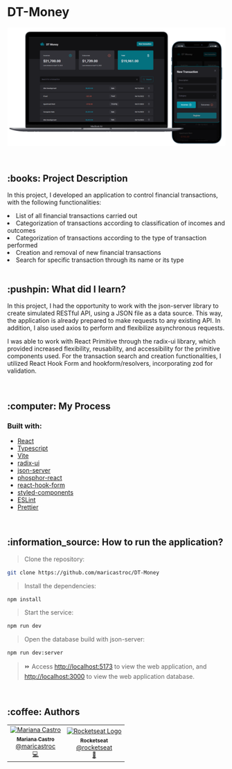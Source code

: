 # DT-Money
<p align="center">
    <img alt="Print" src="https://github.com/maricastroc/DT-Money/blob/main/public/assets/print.png" width="800px" />
</p>

<br/>
<h2>:books: Project Description</h2>
<p>In this project, I developed an application to control financial transactions, with the following functionalities:</p>

<li>List of all financial transactions carried out</li>
<li>Categorization of transactions according to classification of incomes and outcomes</li>
<li>Categorization of transactions according to the type of transaction performed</li>
<li>Creation and removal of new financial transactions</li>
<li>Search for specific transaction through its name or its type</li>
<br/>
<h2>:pushpin: What did I learn?</h2>

<p>In this project, I had the opportunity to work with the json-server library to create simulated RESTful API, using a JSON file as a data source. This way, the application is already prepared to make requests to any existing API. In addition, I also used axios to perform and flexibilize asynchronous requests.</p>

<p>I was able to work with React Primitive through the radix-ui library, which provided increased flexibility, reusability, and accessibility for the primitive components used. For the transaction search and creation functionalities, I utilized React Hook Form and hookform/resolvers, incorporating zod for validation.</p>

<br/>
<h2>:computer: My Process</h2>
<h3>Built with:</h3>

- [React](https://reactjs.org/)
- [Typescript](https://www.typescriptlang.org/)
- [Vite](https://vitejs.dev/)
- [radix-ui](https://www.radix-ui.com/docs/primitives/overview/introduction)
- [json-server](https://github.com/typicode/json-server)
- [phosphor-react](https://phosphoricons.com/)
- [react-hook-form](https://react-hook-form.com/)
- [styled-components](https://styled-components.com/)
- [ESLint](https://eslint.org/)
- [Prettier](https://prettier.io/)
<br/>

<h2>:information_source: How to run the application?</h2>

> Clone the repository:

```bash
git clone https://github.com/maricastroc/DT-Money
```

> Install the dependencies:

```bash
npm install
```

> Start the service:

```bash
npm run dev
```
> Open the database build with json-server:
```bash
npm run dev:server
```

> :fast_forward: Access [http://localhost:5173](http://localhost:3000) to view the web application, and [http://localhost:3000](http://localhost:3000) to view the web application database.
</br>

<h2>:coffee: Authors</h2>

<table>
  <tr>
    <td align="center">
      <a href="http://github.com/maricastroc/">
        <img src="https://avatars.githubusercontent.com/u/121824373?s=400v=4" width="100px;" alt="Mariana Castro"/>
        <br />
        <sub>
          <b>Mariana Castro</b>
        </sub>
       </a>
       <br />
       <a href="https://www.linkedin.com/in/mariana-castro-297586264/" title="Linkedin">@maricastroc</a>
       <br />
       <a href="https://github.com/maricastroc/Coffee-Delivery" title="Code">💻</a>
    </td>
    <td align="center">
      <a href="http://github.com/rocketseat/">
        <img src="https://avatars.githubusercontent.com/u/28929274?s=200&v=4" width="100px;" alt="Rocketseat Logo"/>
        <br />
        <sub>
          <b>Rocketseat</b>
        </sub>
       </a>
       <br />
       <a href="https://www.linkedin.com/school/rocketseat/" title="Linkedin">@rocketseat</a>
       <br />
       <a href="https://www.rocketseat.com.br/" title="Education Platform">🚀</a>
    </td>
  </tr>
</table>
